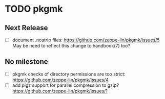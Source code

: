 TODO pkgmk
==========


Next Release
------------
  - [ ] document .nostrip files:
        https://github.com/zeppe-lin/pkgmk/issues/5
        May be need to reflect this change to handbook(7) too?


No milestone
------------
  - [ ] pkgmk checks of directory permissions are too strict:
        https://github.com/zeppe-lin/pkgmk/issues/4
  - [ ] add pigz support for parallel compression to gzip?
        https://github.com/zeppe-lin/pkgmk/issues/1

